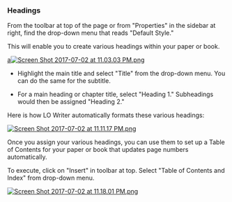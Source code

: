 ### Headings

From the toolbar at top of the page or from "Properties" in the sidebar at right, find the drop-down menu that reads "Default Style."

This will enable you to create various headings within your paper or book.

[a![Screen Shot 2017-07-02 at 11.03.03 PM.png](https://s19.postimg.org/bxkcesgcj/Screen_Shot_2017-07-02_at_11.03.03_PM.png)](https://postimg.org/image/9g8l7iwfz/)

* Highlight the main title and select "Title" from the drop-down menu. You can do the same for the subtitle.


* For a main heading or chapter title, select "Heading 1." Subheadings would then be assigned "Heading 2."

Here is how LO Writer automatically formats these various headings:

[![Screen Shot 2017-07-02 at 11.11.17 PM.png](https://s19.postimg.org/ktv4iq6yr/Screen_Shot_2017-07-02_at_11.11.17_PM.png)](https://postimg.org/image/v3xjhywu7/)

Once you assign your various headings, you can use them to set up a Table of Contents for your paper or book that updates page numbers automatically.

To execute, click on "Insert" in toolbar at top.
Select "Table of Contents and Index" from drop-down menu.

[![Screen Shot 2017-07-02 at 11.18.01 PM.png](https://s19.postimg.org/nrwoq6403/Screen_Shot_2017-07-02_at_11.18.01_PM.png)](https://postimg.org/image/f9n8ltxhb/)
